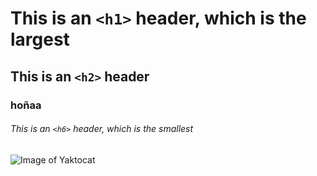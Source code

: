 # This is an `<h1>` header, which is the largest

## This is an `<h2>` header
### hoñaa
###### This is an `<h6>` header, which is the smallest


![Image of Yaktocat](https://octodex.github.com/images/yaktocat.png)

